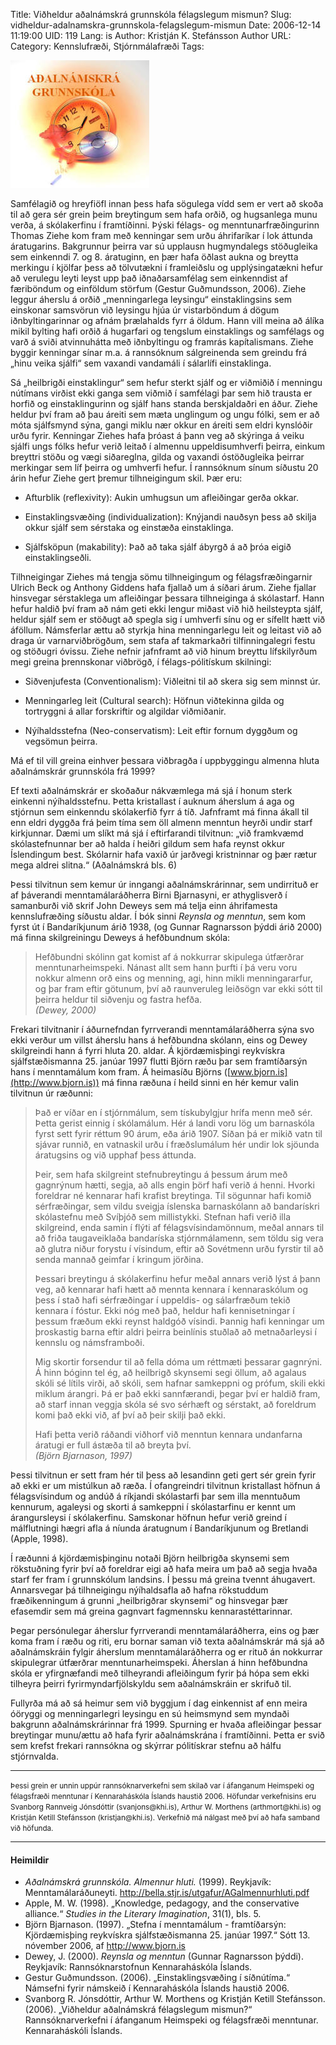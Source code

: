 Title: Viðheldur aðalnámskrá grunnskóla félagslegum mismun?
Slug: vidheldur-adalnamskra-grunnskola-felagslegum-mismun
Date: 2006-12-14 11:19:00
UID: 119
Lang: is
Author: Kristján K. Stefánsson
Author URL: 
Category: Kennslufræði, Stjórnmálafræði
Tags: 

![Aðalnámsskrá - forsíða](261.jpg)

Samfélagið og hreyfiöfl innan þess hafa sögulega vídd sem er vert að skoða til að gera sér grein þeim breytingum sem hafa orðið, og hugsanlega munu verða, á skólakerfinu í framtíðinni. Þýski félags- og menntunarfræðingurinn Thomas Ziehe kom fram með kenningar sem urðu áhrifaríkar í lok áttunda áratugarins. Bakgrunnur þeirra var sú upplausn hugmyndalegs stöðugleika sem einkenndi 7. og 8. áratuginn, en þær hafa öðlast aukna og breytta merkingu í kjölfar þess að tölvutækni í framleiðslu og upplýsingatækni hefur að verulegu leyti leyst upp það iðnaðarsamfélag sem einkenndist af færiböndum og einföldum störfum (Gestur Guðmundsson, 2006). Ziehe leggur áherslu á orðið „menningarlega leysingu“ einstaklingsins sem einskonar samsvörun við leysingu hjúa úr vistarböndum á dögum iðnbyltingarinnar og afnám þrælahalds fyrr á öldum. Hann vill meina að álíka mikil bylting hafi orðið á hugarfari og tengslum einstaklings og samfélags og varð á sviði atvinnuhátta með iðnbyltingu og framrás kapítalismans. Ziehe byggir kenningar sínar m.a. á rannsóknum sálgreinenda sem greindu frá „hinu veika sjálfi“ sem vaxandi vandamáli í sálarlífi einstaklinga.

Sá „heilbrigði einstaklingur“ sem hefur sterkt sjálf og er viðmiðið í menningu nútímans virðist ekki ganga sem viðmið í samfélagi þar sem hið trausta er horfið og einstaklingurinn og sjálf hans standa berskjaldaðri en áður. Ziehe heldur því fram að þau áreiti sem mæta unglingum og ungu fólki, sem er að móta sjálfsmynd sýna, gangi miklu nær okkur en áreiti sem eldri kynslóðir urðu fyrir. Kenningar Ziehes hafa þróast á þann veg að skýringa á veiku sjálfi ungs fólks hefur verið leitað í almennu uppeldisumhverfi þeirra, einkum breyttri stöðu og vægi siðareglna, gilda og vaxandi óstöðugleika þeirrar merkingar sem líf þeirra og umhverfi hefur. Í rannsóknum sínum síðustu 20 árin hefur Ziehe gert þremur tilhneigingum skil. Þær eru:


* Afturblik (reflexivity): Aukin umhugsun um afleiðingar gerða okkar.

* Einstaklingsvæðing (individualization): Knýjandi nauðsyn þess að skilja okkur sjálf sem sérstaka og einstæða einstaklinga.

* Sjálfsköpun (makability): Það að taka sjálf ábyrgð á að þróa eigið einstaklingseðli.

Tilhneigingar Ziehes má tengja sömu tilhneigingum og félagsfræðingarnir Ulrich Beck og Anthony Giddens hafa fjallað um á síðari árum. Ziehe fjallar hinsvegar sérstaklega um afleiðingar þessara tilhneiginga á skólastarf. Hann hefur haldið því fram að nám geti ekki lengur miðast við hið heilsteypta sjálf, heldur sjálf sem er stöðugt að spegla sig í umhverfi sínu og er sífellt hætt við áföllum. Námsferlar ættu að styrkja hina menningarlegu leit og leitast við að draga úr varnarviðbrögðum, sem stafa af takmarkaðri tilfinningalegri festu og stöðugri óvissu. Ziehe nefnir jafnframt að við hinum breyttu lífskilyrðum megi greina þrennskonar viðbrögð, í félags-pólitískum skilningi:

* Siðvenjufesta (Conventionalism): Viðleitni til að skera sig sem minnst úr.

* Menningarleg leit (Cultural search): Höfnun viðtekinna gilda og tortryggni á allar forskriftir og algildar viðmiðanir.

* Nýíhaldsstefna (Neo-conservatism): Leit eftir fornum dyggðum og vegsömun þeirra.

Má ef til vill greina einhver þessara viðbragða í uppbyggingu almenna hluta aðalnámskrár grunnskóla frá 1999? 

Ef texti aðalnámskrár er skoðaður nákvæmlega má sjá í honum sterk einkenni nýíhaldsstefnu. Þetta kristallast í auknum áherslum á aga og stjórnun sem einkenndu skólakerfið fyrr á tíð. Jafnframt má finna ákall til enn eldri dyggða frá þeim tíma sem öll almenn menntun heyrði undir starf kirkjunnar. Dæmi um slíkt má sjá í eftirfarandi tilvitnun: „við framkvæmd skólastefnunnar ber að halda í heiðri gildum sem hafa reynst okkur Íslendingum best. Skólarnir hafa vaxið úr jarðvegi kristninnar og þær rætur mega aldrei slitna.“ (Aðalnámskrá bls. 6)

Þessi tilvitnun sem kemur úr inngangi aðalnámskrárinnar, sem undirrituð er af þáverandi menntamálaráðherra Birni Bjarnasyni, er athyglisverð í samanburði við skrif John Deweys sem má telja einn áhrifamesta kennslufræðing síðustu aldar. Í bók sinni _Reynsla og menntun_, sem kom fyrst út í Bandaríkjunum árið 1938, (og Gunnar Ragnarsson þýddi árið 2000) má finna skilgreiningu Deweys á hefðbundnum skóla: 

> Hefðbundni skólinn gat komist af á nokkurrar skipulega útfærðrar menntunarheimspeki. Nánast allt sem hann þurfti í þá veru voru nokkur almenn orð eins og menning, agi, hinn mikli menningararfur,  og þar fram eftir götunum, því að raunveruleg leiðsögn var ekki sótt til þeirra heldur til siðvenju og fastra hefða.  
> <cite>(Dewey, 2000)</cite>

Frekari tilvitnanir í áðurnefndan fyrrverandi menntamálaráðherra sýna svo ekki verður um villst áherslu hans á hefðbundna skólann, eins og Dewey skilgreindi hann á fyrri hluta 20. aldar. Á kjördæmisþingi reykvískra sjálfstæðismanna 25. janúar 1997 flutti Björn ræðu þar sem framtíðarsýn hans í menntamálum kom fram. Á heimasíðu Björns ([www.bjorn.is](http://www.bjorn.is)) má finna ræðuna í heild sinni en hér kemur valin tilvitnun úr ræðunni: 

> Það er víðar en í stjórnmálum, sem tískubylgjur hrífa menn með sér. Þetta gerist einnig í skólamálum. Hér á landi voru lög um barnaskóla fyrst sett fyrir réttum 90 árum, eða árið 1907. Síðan þá er mikið vatn til sjávar runnið, en vatnaskil urðu í fræðslumálum hér undir lok sjöunda áratugsins og við upphaf þess áttunda.
>
> Þeir, sem hafa skilgreint stefnubreytingu á þessum árum með gagnrýnum hætti, segja, að alls engin þörf hafi verið á henni. Hvorki foreldrar né kennarar hafi krafist breytinga. Til sögunnar hafi komið sérfræðingar, sem vildu sveigja íslenska barnaskólann að bandarískri skólastefnu með Svíþjóð sem millistykki. Stefnan hafi verið illa skilgreind, enda samin í flýti af félagsvísindamönnum, meðal annars til að friða taugaveiklaða bandaríska stjórnmálamenn, sem töldu sig vera að glutra niður forystu í vísindum, eftir að Sovétmenn urðu fyrstir til að senda mannað geimfar í kringum jörðina. 
> 
> Þessari breytingu á skólakerfinu hefur meðal annars verið lýst á þann veg, að kennarar hafi hætt að mennta kennara í kennaraskólum og þess í stað hafi sérfræðingar í uppeldis- og sálarfræðum tekið kennara í fóstur. Ekki nóg með það, heldur hafi kennisetningar í þessum fræðum ekki reynst haldgóð vísindi. Þannig hafi kenningar um þroskastig barna eftir aldri þeirra beinlínis stuðlað að metnaðarleysi í kennslu og námsframboði.
> 
> Mig skortir forsendur til að fella dóma um réttmæti þessarar gagnrýni. Á hinn bóginn tel ég, að heilbrigð skynsemi segi öllum, að agalaus skóli sé lítils virði, að skóli, sem hafnar samkeppni og prófum, skili ekki miklum árangri. Þá er það ekki sannfærandi, þegar því er haldið fram, að starf innan veggja skóla sé svo sérhæft og sérstakt, að foreldrum komi það ekki við, af því að þeir skilji það ekki.
>
> Hafi þetta verið ráðandi viðhorf við menntun kennara undanfarna áratugi er full ástæða til að breyta því.  
> <cite>(Björn Bjarnason, 1997)</cite>

Þessi tilvitnun er sett fram hér til þess að lesandinn geti gert sér grein fyrir að ekki er um mistúlkun að ræða. Í ofangreindri tilvitnun kristallast höfnun á félagsvísindum og andúð á ríkjandi skólastarfi þar sem illa menntuðum kennurum, agaleysi og skorti á samkeppni í skólastarfinu er kennt um árangursleysi í skólakerfinu. Samskonar höfnun hefur verið greind í málflutningi hægri afla á níunda áratugnum í Bandaríkjunum og Bretlandi (Apple, 1998).

Í ræðunni á kjördæmisþinginu notaði Björn heilbrigða skynsemi sem rökstuðning fyrir því að foreldrar eigi að hafa meira um það að segja hvaða starf fer fram í grunnskólum landsins. Í þessu má greina tvennt áhugavert. Annarsvegar þá tilhneigingu nýíhaldsafla að hafna rökstuddum fræðikenningum á grunni „heilbrigðrar skynsemi“ og hinsvegar þær efasemdir sem má greina gagnvart fagmennsku kennarastéttarinnar. 

Þegar persónulegar áherslur fyrrverandi menntamálaráðherra, eins og þær koma fram í ræðu og riti, eru bornar saman við texta aðalnámskrár má sjá að aðalnámskráin fylgir áherslum menntamálaráðherra og er rituð án nokkurrar skipulegrar útfærðrar menntunarheimspeki. Áherslan á hinn hefðbundna skóla er yfirgnæfandi með tilheyrandi afleiðingum fyrir þá hópa sem ekki tilheyra þeirri fyrirmyndarfjölskyldu sem aðalnámskráin er skrifuð til.

Fullyrða má að sá heimur sem við byggjum í dag einkennist af enn meira óöryggi og menningarlegri leysingu en sú heimsmynd sem myndaði bakgrunn aðalnámskrárinnar frá 1999. Spurning er hvaða afleiðingar þessar breytingar munu/ættu að hafa fyrir aðalnámskrána í framtíðinni. Þetta er svið sem krefst frekari rannsókna og skýrrar pólitískrar stefnu að hálfu stjórnvalda.

---

<small class="blurb">
Þessi grein er unnin uppúr rannsóknarverkefni sem skilað var í áfanganum Heimspeki og félagsfræði menntunar í Kennaraháskóla Íslands haustið 2006. Höfundar verkefnisins eru Svanborg Rannveig Jónsdóttir (svanjons@khi.is), Arthur W. Morthens (arthmort@khi.is) og Kristján Ketill Stefánsson (kristjan@khi.is). Verkefnið má nálgast með því að hafa samband við höfunda.
</small>

---

#### Heimildir

* _Aðalnámskrá grunnskóla. Almennur hluti._ (1999). Reykjavík: Menntamálaráðuneyti. http://bella.stjr.is/utgafur/AGalmennurhluti.pdf
* Apple, M. W. (1998). „Knowledge, pedagogy, and the conservative alliance.“ _Studies in the Literary Imagination_, 31(1), bls. 5.
* Björn Bjarnason. (1997). „Stefna í menntamálum - framtíðarsýn: Kjördæmisþing reykvískra sjálfstæðismanna 25. janúar 1997.“ Sótt 13. nóvember 2006, af http://www.bjorn.is
* Dewey, J. (2000). _Reynsla og menntun_ (Gunnar Ragnarsson þýddi). Reykjavík: Rannsóknarstofnun Kennaraháskóla Íslands.
* Gestur Guðmundsson. (2006). „Einstaklingsvæðing í síðnútíma.“ Námsefni fyrir námskeið í Kennaraháskóla Íslands haustið 2006.
* Svanborg R. Jónsdóttir, Arthur W. Morthens og Kristján Ketill Stefánsson. (2006). „Viðheldur aðalnámskrá félagslegum mismun?“ Rannsóknarverkefni í áfanganum Heimspeki og félagsfræði menntunar. Kennaraháskóli Íslands.


